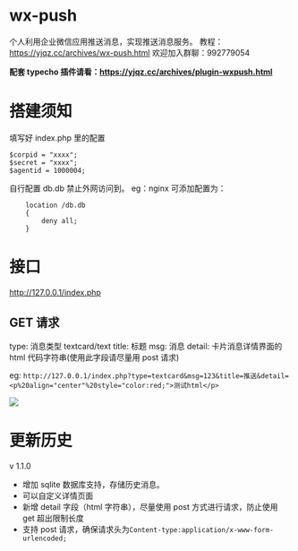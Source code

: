 # wx-push

个人利用企业微信应用推送消息，实现推送消息服务。
教程：https://yjqz.cc/archives/wx-push.html
欢迎加入群聊：992779054

**配套 typecho 插件请看：https://yjqz.cc/archives/plugin-wxpush.html**

# 搭建须知

填写好 index.php 里的配置

```
$corpid = "xxxx";
$secret = "xxxx";
$agentid = 1000004;
```

自行配置 db.db 禁止外网访问到。
eg：nginx 可添加配置为：

```
    location /db.db
    {
        deny all;
    }
```

# 接口

http://127.0.0.1/index.php

## GET 请求

type: 消息类型 textcard/text
title: 标题
msg: 消息
detail: 卡片消息详情界面的 html 代码字符串(使用此字段请尽量用 post 请求)

eg:
`http://127.0.0.1/index.php?type=textcard&msg=123&title=推送&detail=<p%20align="center"%20style="color:red;">测试html</p>`

![](https://cdn.jsdelivr.net/gh/evrstr/img@master/yjqz/1632149313238S10920-22433795.png)

# 更新历史

v 1.1.0

- 增加 sqlite 数据库支持，存储历史消息。
- 可以自定义详情页面
- 新增 detail 字段（html 字符串），尽量使用 post 方式进行请求，防止使用 get 超出限制长度
- 支持 post 请求，确保请求头为`Content-type:application/x-www-form-urlencoded;`
